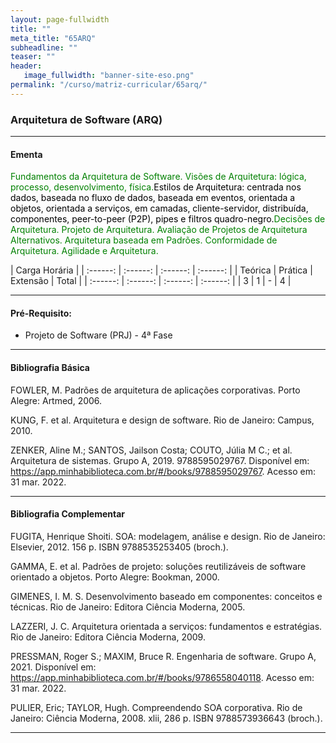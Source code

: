 ```yaml
---
layout: page-fullwidth
title: ""
meta_title: "65ARQ"
subheadline: ""
teaser: ""
header:
   image_fullwidth: "banner-site-eso.png"
permalink: "/curso/matriz-curricular/65arq/"
---
```


### **Arquitetura de Software (ARQ)**

<hr>

#### **Ementa**

<class style="color: green">Fundamentos da Arquitetura de Software. Visões de Arquitetura: lógica, processo, desenvolvimento, física.</class><class style="color: black">Estilos de Arquitetura: centrada nos dados, baseada no fluxo de dados, baseada em eventos, orientada a objetos, orientada a serviços, em camadas, cliente-servidor, distribuída, componentes, peer-to-peer (P2P), pipes e filtros quadro-negro.</class><class style="color: green">Decisões de Arquitetura. Projeto de Arquitetura. Avaliação de Projetos de Arquitetura Alternativos. Arquitetura baseada em Padrões. Conformidade de Arquitetura. Agilidade e Arquitetura.</class>

| Carga Horária | 
| :------: | :------: | :------: | :------: |
| Teórica | Prática | Extensão | Total |
| :------: | :------: | :------: | :------: |
| 3 | 1 | - | 4 |

<hr>

#### **Pré-Requisito:**

- Projeto de Software (PRJ) - 4ª Fase

<hr>

#### **Bibliografia Básica**

FOWLER, M. Padrões de arquitetura de aplicações corporativas. Porto Alegre: Artmed, 2006. 

KUNG, F. et al. Arquitetura e design de software. Rio de Janeiro: Campus, 2010. 

ZENKER, Aline M.; SANTOS, Jailson Costa; COUTO, Júlia M C.; et al. Arquitetura de sistemas. Grupo A, 2019. 9788595029767. Disponível em: https://app.minhabiblioteca.com.br/#/books/9788595029767. Acesso em: 31 mar. 2022. 

<hr>

#### **Bibliografia Complementar**

FUGITA, Henrique Shoiti. SOA: modelagem, análise e design. Rio de Janeiro: Elsevier, 2012. 156 p. ISBN 9788535253405 (broch.). 

GAMMA, E. et al. Padrões de projeto: soluções reutilizáveis de software orientado a objetos. Porto Alegre: Bookman, 2000. 

GIMENES, I. M. S. Desenvolvimento baseado em componentes: conceitos e técnicas. Rio de Janeiro: Editora Ciência Moderna, 2005. 

LAZZERI, J. C. Arquitetura orientada a serviços: fundamentos e estratégias. Rio de Janeiro: Editora Ciência Moderna, 2009. 

PRESSMAN, Roger S.; MAXIM, Bruce R. Engenharia de software. Grupo A, 2021. Disponível em: https://app.minhabiblioteca.com.br/#/books/9786558040118. Acesso em: 31 mar. 2022. 

PULIER, Eric; TAYLOR, Hugh. Compreendendo SOA corporativa. Rio de Janeiro: Ciência Moderna, 2008. xlii, 286 p. ISBN 9788573936643 (broch.). 

<hr>